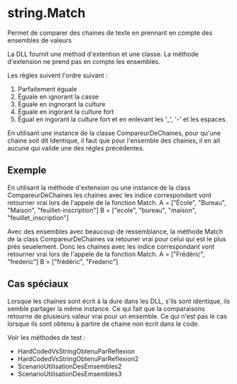 # string.Match
Permet de comparer des chaines de texte en prennant en compte des ensembles de valeurs

La DLL fournit une method d'extention et une classe. La méthode d'extension ne prend pas en compte les ensembles.

Les règles suivent l'ordre suivant : 
1. Parfaitement éguale
2. Éguale en ignorant la casse
3. Éguale en ingnorant la culture
4. Éguale en ingorant la culture fort
5. Égual en ingorant la culture fort et en enlevant les '_', '-' et les espaces.

En utilisant une instance de la classe CompareurDeChaines, pour qu'une chaine soit dit Identique,
il faut que pour l'ensemble des chaines, il en ait aucune qui valide une des régles précédentes.

## Exemple
En utilisant la méthode d'extension ou une instance de la class CompareurDeChaines les chaines
avec les indice correspondant vont retourner vrai lors de l'appele de la fonction Match.
A = ["École", "Bureau", "Maison", "feuillet-inscription"]
B = ["ecole", "bureau", "maison", "feuillet_inscription"]

Avec des ensembles avec beaucoup de ressemblance, la méthode Match de la class CompareurDeChaines
va retouner vrai pour celui qui est le plus près seuelement.  Donc les chaines avec les indice 
correspondant vont retourner vrai lors de l'appele de la fonction Match.
A = ["Frédéric", "frederic"]
B = ["frédéric", "Frederic"]

## Cas spéciaux
Lorsque les chaines sont écrit à la dure dans les DLL, s'ils sont identique, ils semble partager la
même instance. Ce qui fait que la comparaisons retourne de plusieurs valeur vrai pour un ensemble. 
Ce qui n'est pas le cas lorsque ils sont obtenu à partire de chaine non écrit dans le code.

Voir les méthodes de test :
- HardCodedVsStringObtenuParReflexion
- HardCodedVsStringObtenuParReflexion2
- ScenarioUtilisationDesEmsembles2
- ScenarioUtilisationDesEmsembles3